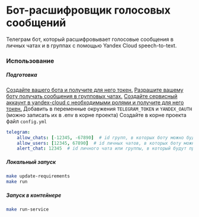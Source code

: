 # Бот-расшифровщик голосовых сообщений

Телеграм бот, который расшифровывает голосовые сообщения в личных чатах и в группах с помощью Yandex Cloud speech-to-text.


### Использование

##### Подготовка
[Создайте вашего бота и получите для него токен.](https://core.telegram.org/bots/features#creating-a-new-bot)
[Разрашите вашему боту получать сообщения в групповых чатах.](https://core.telegram.org/bots/features#privacy-mode)
[Создайте сервисный аккаунт в yandex-cloud с необходимыми ролями и получите для него токен.](https://cloud.yandex.ru/ru/docs/speechkit/stt/api/stt-language-labels-example#preparations)
Добавить в переменные окружения `TELEGRAM_TOKEN` и `YANDEX_OAUTH` (можно записать их в .env в корне проекта)
Создайте в корне проекта файл `config.yml`
```yaml
telegram:
    allow_chats: [-12345, -67890]  # id групп, в которых боту можно будет расшифровывать сообщения
    allow_users: [12345, 67890]  # id личных чатов, в которых боту можно будет расшифровывать сообщения
    alert_chat: 12345  # id личного чата или группы, в который будут приходить сообщения об ошибках
```

##### Локальный запуск
```bash
make update-requirements
make run
```


##### Запуск в контейнере
```bash
make run-service
```
